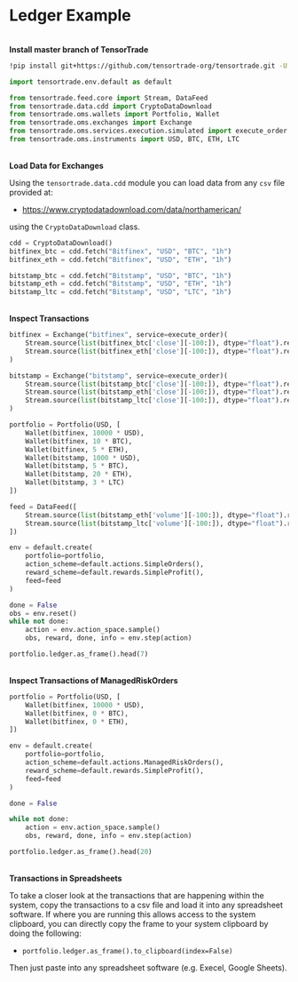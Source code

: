 # Ledger Example

<br>**Install master branch of TensorTrade**<br>


```bash
!pip install git+https://github.com/tensortrade-org/tensortrade.git -U
```


```python
import tensortrade.env.default as default

from tensortrade.feed.core import Stream, DataFeed
from tensortrade.data.cdd import CryptoDataDownload
from tensortrade.oms.wallets import Portfolio, Wallet
from tensortrade.oms.exchanges import Exchange
from tensortrade.oms.services.execution.simulated import execute_order
from tensortrade.oms.instruments import USD, BTC, ETH, LTC
```

<br>**Load Data for Exchanges**<br>

Using the `tensortrade.data.cdd` module you can load data from any `csv` file provided at:
- https://www.cryptodatadownload.com/data/northamerican/

using the `CryptoDataDownload` class.


```python
cdd = CryptoDataDownload()
bitfinex_btc = cdd.fetch("Bitfinex", "USD", "BTC", "1h")
bitfinex_eth = cdd.fetch("Bitfinex", "USD", "ETH", "1h")

bitstamp_btc = cdd.fetch("Bitstamp", "USD", "BTC", "1h")
bitstamp_eth = cdd.fetch("Bitstamp", "USD", "ETH", "1h")
bitstamp_ltc = cdd.fetch("Bitstamp", "USD", "LTC", "1h")
```

<br>**Inspect Transactions**<br>


```python
bitfinex = Exchange("bitfinex", service=execute_order)(
    Stream.source(list(bitfinex_btc['close'][-100:]), dtype="float").rename("USD-BTC"),
    Stream.source(list(bitfinex_eth['close'][-100:]), dtype="float").rename("USD-ETH")
)

bitstamp = Exchange("bitstamp", service=execute_order)(
    Stream.source(list(bitstamp_btc['close'][-100:]), dtype="float").rename("USD-BTC"),
    Stream.source(list(bitstamp_eth['close'][-100:]), dtype="float").rename("USD-ETH"),
    Stream.source(list(bitstamp_ltc['close'][-100:]), dtype="float").rename("USD-LTC")
)

portfolio = Portfolio(USD, [
    Wallet(bitfinex, 10000 * USD),
    Wallet(bitfinex, 10 * BTC),
    Wallet(bitfinex, 5 * ETH),
    Wallet(bitstamp, 1000 * USD),
    Wallet(bitstamp, 5 * BTC),
    Wallet(bitstamp, 20 * ETH),
    Wallet(bitstamp, 3 * LTC)
])

feed = DataFeed([
    Stream.source(list(bitstamp_eth['volume'][-100:]), dtype="float").rename("volume:/USD-ETH"),
    Stream.source(list(bitstamp_ltc['volume'][-100:]), dtype="float").rename("volume:/USD-LTC")
])

env = default.create(
    portfolio=portfolio,
    action_scheme=default.actions.SimpleOrders(),
    reward_scheme=default.rewards.SimpleProfit(),
    feed=feed
)

done = False
obs = env.reset()
while not done:
    action = env.action_space.sample()
    obs, reward, done, info = env.step(action)

portfolio.ledger.as_frame().head(7)
```


<br>**Inspect Transactions of ManagedRiskOrders**<br>


```python
portfolio = Portfolio(USD, [
    Wallet(bitfinex, 10000 * USD),
    Wallet(bitfinex, 0 * BTC),
    Wallet(bitfinex, 0 * ETH),
])

env = default.create(
    portfolio=portfolio,
    action_scheme=default.actions.ManagedRiskOrders(),
    reward_scheme=default.rewards.SimpleProfit(),
    feed=feed
)

done = False

while not done:
    action = env.action_space.sample()
    obs, reward, done, info = env.step(action)

portfolio.ledger.as_frame().head(20)
```


<br>**Transactions in Spreadsheets**<br>

To take a closer look at the transactions that are happening within the system, copy the transactions to a csv file and load it into any spreadsheet software. If where you are running this allows access to the system clipboard, you can directly copy the frame to your system clipboard by doing the following:
- `portfolio.ledger.as_frame().to_clipboard(index=False)`

Then just paste into any spreadsheet software (e.g. Execel, Google Sheets).
